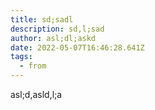 ```yaml
---
title: sd;sadl
description: sd,l;sad
author: asl;dl;askd
date: 2022-05-07T16:46:28.641Z
tags:
  - from
---
```

asl;d,asld,l;a